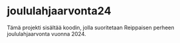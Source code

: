 # joululahjaarvonta24
Tämä projekti sisältää koodin, jolla suoritetaan Reippaisen perheen joululahjaarvonta vuonna 2024.
